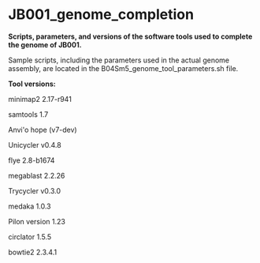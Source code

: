 # JB001_genome_completion
**Scripts, parameters, and versions of the software tools used to complete the genome of JB001.**

Sample scripts, including the parameters used in the actual genome assembly, are located in the B04Sm5_genome_tool_parameters.sh file.


**Tool versions:**

minimap2 2.17-r941

samtools 1.7

Anvi'o hope (v7-dev)

Unicycler v0.4.8

flye 2.8-b1674

megablast 2.2.26

Trycycler v0.3.0

medaka 1.0.3

Pilon version 1.23

circlator 1.5.5

bowtie2 2.3.4.1
